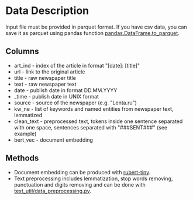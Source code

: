 # Data Description
Input file must be provided in parquet format. If you have csv data, you can save it as parquet using pandas function [pandas.DataFrame.to_parquet](https://pandas.pydata.org/pandas-docs/stable/reference/api/pandas.DataFrame.to_parquet.html).  

## Columns
* art_ind - index of the article in format "[date]: [title]"
* url - link to the original article
* title - raw newspaper title
* text - raw newspaper text
* date - publish date in format DD.MM.YYYY
* _time - publish date in UNIX format
* source - source of the newspaper (e.g. "Lenta.ru")
* kw_ne - list of keywords and named entities from newspaper text, lemmatized
* clean_text - preprocessed text, tokens inside one sentence separated with one space, sentences separated with "###SENT###" (see example)
* bert_vec - document embedding

## Methods
* Document embedding can be produced with [rubert-tiny](https://huggingface.co/cointegrated/rubert-tiny).
* Text preprocessing includes lemmatization, stop words removing, punctuation and digits removing and can be done with [text_util/data_preprocessing.py](../text_util/data_preprocessing.py).
